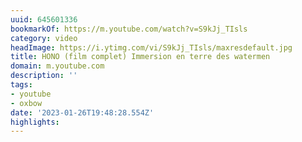 ```yaml
---
uuid: 645601336
bookmarkOf: https://m.youtube.com/watch?v=S9kJj_TIsls
category: video
headImage: https://i.ytimg.com/vi/S9kJj_TIsls/maxresdefault.jpg
title: HONO (film complet) Immersion en terre des watermen
domain: m.youtube.com
description: ''
tags:
- youtube
- oxbow
date: '2023-01-26T19:48:28.554Z'
highlights:
---
```



